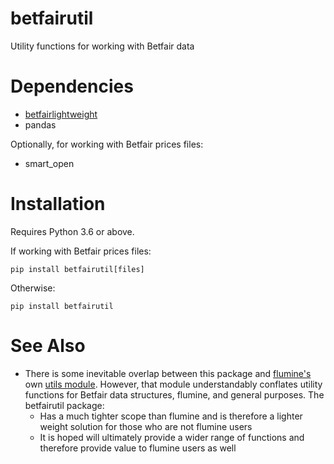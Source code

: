 # betfairutil

Utility functions for working with Betfair data

# Dependencies

* [betfairlightweight](https://github.com/liampauling/betfair)
* pandas

Optionally, for working with Betfair prices files:

* smart_open

# Installation

Requires Python 3.6 or above.

If working with Betfair prices files:

```
pip install betfairutil[files]
```

Otherwise:

```
pip install betfairutil
```

# See Also

* There is some inevitable overlap between this package and [flumine's](https://github.com/liampauling/flumine) own
  [utils module](https://github.com/liampauling/flumine/blob/master/flumine/utils.py). However, that module
  understandably conflates utility functions for Betfair data structures, flumine, and general purposes. The betfairutil
  package:
    * Has a much tighter scope than flumine and is therefore a lighter weight solution for those who are not flumine
    users
    * It is hoped will ultimately provide a wider range of functions and therefore provide value to flumine users as 
    well
